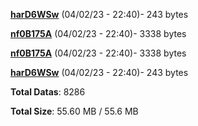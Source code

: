 [**harD6WSw**](/data/harD6WSw.txt) (04/02/23 - 22:40)- 243 bytes

[**nf0B175A**](/data/nf0B175A.txt) (04/02/23 - 22:40)- 3338 bytes

[**nf0B175A**](/data/nf0B175A.txt) (04/02/23 - 22:40)- 3338 bytes

[**harD6WSw**](/data/harD6WSw.txt) (04/02/23 - 22:40)- 243 bytes

**Total Datas**: 8286

**Total Size**: 55.60 MB / 55.6 MB